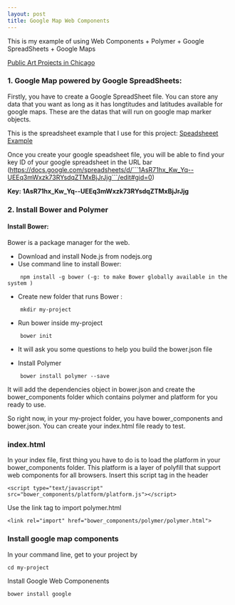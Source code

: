 ```yaml
---
layout: post
title: Google Map Web Components
---
```


This is my example of using Web Components + Polymer + Google SpreadSheets + Google Maps

[Public Art Projects in Chicago](http://iam.colum.edu/students/vi.nguyenngocuyen/FA2014/Emergent%20Web%20Technologies/app/index.html)

### 1. Google Map powered by Google SpreadSheets:
  Firstly, you have to create a Google SpreadSheet file. You can store any data that you want as long as it has longtitudes and latitudes available for google maps. These are the datas that will run on google map marker objects.
  
 This is the spreadsheet example that I use for this project:
 [Speadsheeet Example](https://docs.google.com/spreadsheets/d/1AsR71hx_Kw_Yq--UEEq3mWxzk73RYsdqZTMxBjJrJjg/edit?usp=sharing)
 
 
 Once you create your google speadsheet file, you will be able to find your key ID of your google spreadsheet in the URL bar (https://docs.google.com/spreadsheets/d/```1AsR71hx_Kw_Yq--UEEq3mWxzk73RYsdqZTMxBjJrJjg```/edit#gid=0)

<strong>Key: 1AsR71hx_Kw_Yq--UEEq3mWxzk73RYsdqZTMxBjJrJjg </strong>
 

### 2. Install Bower and Polymer

#### Install Bower:
  Bower is a package manager for the web.
  
  - Download and install Node.js from nodejs.org
  - Use command line to install Bower: 
  
  ```
      npm install -g bower (-g: to make Bower globally available in the system )
  ```
  
  - Create new folder that runs Bower : 
  
  ```
      mkdir my-project
  ```
  
  - Run bower inside my-project
  
  ```
      bower init
  ```
  
  - It will ask you some questions to help you build the bower.json file
  
  - Install Polymer
  
  ```
      bower install polymer --save
  ```
  
  It will add the dependencies object in bower.json and create the bower_components folder which contains polymer and platform for you ready to use.
  
  So right now, in your my-project folder, you have bower_components and bower.json. You can create your index.html file ready to test.
  
### index.html
In your index file, first thing you have to do is to load the platform in your bower_components folder. This platform is a layer of polyfill that support web components for all browsers. Insert this script tag in the header

```
<script type="text/javascript" src="bower_components/platform/platform.js"></script>
```

Use the link tag to import polymer.html

```
<link rel="import" href="bower_components/polymer/polymer.html">
```

### Install google map components
In your command line, get to your project by

```
cd my-project
```
Install Google Web Componenents

```
bower install google
